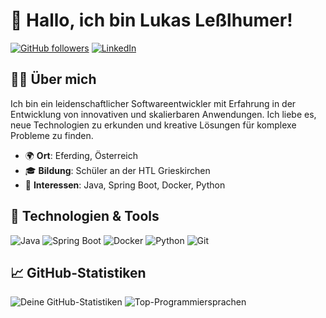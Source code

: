 <!---
llessi06/llessi06 is a ✨ special ✨ repository because its `README.md` (this file) appears on your GitHub profile.
You can click the Preview link to take a look at your changes.
--->

# 👋 Hallo, ich bin Lukas Leßlhumer!

[![GitHub followers](https://img.shields.io/github/followers/llessi06?label=Follow&style=social)](https://github.com/llessi06)
[![LinkedIn](https://img.shields.io/badge/LinkedIn-Connect-blue?style=social&logo=linkedin)](https://www.linkedin.com/in/lukas-lesslhumer/)

## 🧑‍💻 Über mich

Ich bin ein leidenschaftlicher Softwareentwickler mit Erfahrung in der Entwicklung von innovativen und skalierbaren Anwendungen. Ich liebe es, neue Technologien zu erkunden und kreative Lösungen für komplexe Probleme zu finden.

- 🌍 **Ort**: Eferding, Österreich
- 🎓 **Bildung**: Schüler an der HTL Grieskirchen
- 🧠 **Interessen**: Java, Spring Boot, Docker, Python

## 🔧 Technologien & Tools

![Java](https://img.shields.io/badge/-Java-007396?style=flat-square&logo=java)
![Spring Boot](https://img.shields.io/badge/-Spring%20Boot-6DB33F?style=flat-square&logo=spring-boot)
![Docker](https://img.shields.io/badge/-Docker-2496ED?style=flat-square&logo=docker)
![Python](https://img.shields.io/badge/-Python-3776AB?style=flat-square&logo=python)
![Git](https://img.shields.io/badge/-Git-F05032?style=flat-square&logo=git)

## 📈 GitHub-Statistiken

![Deine GitHub-Statistiken](https://github-stats.lesslhumer.dev/?username=llessi06&show_icons=true&theme=radical)
![Top-Programmiersprachen](https://github-stats.lesslhumer.dev/top-langs/?username=llessi06&layout=compact&theme=radical)
